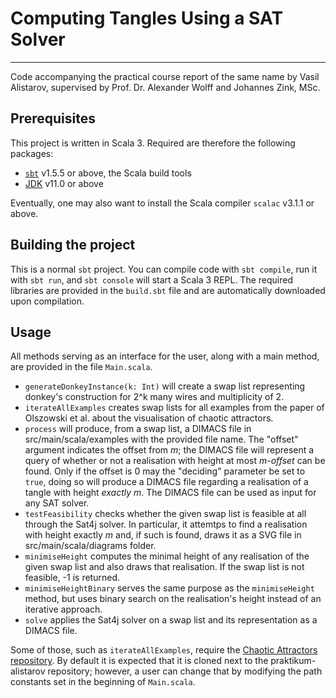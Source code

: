 # Computing Tangles Using a SAT Solver

---

Code accompanying the practical course report of the same name by Vasil Alistarov, 
supervised by Prof. Dr. Alexander Wolff and Johannes Zink, MSc.

## Prerequisites

This project is written in Scala 3. Required are therefore the following packages:

* [`sbt`](https://www.scala-sbt.org/1.x/docs/Setup.html) v1.5.5 or above, the Scala build tools
* [JDK](https://www.oracle.com/java/technologies/downloads/) v11.0 or above

Eventually, one may also want to install the Scala compiler `scalac` v3.1.1 or above.

## Building the project

This is a normal `sbt` project. You can compile code with `sbt compile`, run it with `sbt run`, 
and `sbt console` will start a Scala 3 REPL. The required libraries are provided in the `build.sbt`
file and are automatically downloaded upon compilation.

## Usage

All methods serving as an interface for the user, along with a main method, are provided in the file
`Main.scala`.

* `generateDonkeyInstance(k: Int)` will create a swap list representing donkey's construction for 2^k
many wires and multiplicity of 2.
* `iterateAllExamples` creates swap lists for all examples from the paper of Olszowski et al. about the
visualisation of chaotic attractors.
* `process` will produce, from a swap list, a DIMACS file in src/main/scala/examples with the provided 
file name. The "offset" argument indicates the offset from _m_; the DIMACS file will represent a query
of whether or not a realisation with height at most _m-offset_ can be found. Only if the offset is 0 may
the "deciding" parameter be set to `true`, doing so will produce a DIMACS file regarding a realisation
of a tangle with height _exactly m_. The DIMACS file can be used as input for any SAT solver.
* `testFeasibility` checks whether the given swap list is feasible at all through the Sat4j solver. In
particular, it attemtps to find a realisation with height exactly _m_ and, if such is found, draws it
as a SVG file in src/main/scala/diagrams folder.
* `minimiseHeight` computes the minimal height of any realisation of the given swap list and also draws
that realisation. If the swap list is not feasible, -1 is returned.
* `minimiseHeightBinary` serves the same purpose as the `minimiseHeight` method, but uses binary search
on the realisation's height instead of an iterative approach.
* `solve` applies the Sat4j solver on a swap list and its representation as a DIMACS file.

Some of those, such as `iterateAllExamples`, require the [Chaotic Attractors repository](https://github.com/PhKindermann/chaotic-attractors). By default it is expected that it is cloned next to the praktikum-alistarov repository; however, a user can change that by modifying the path constants set in the beginning of `Main.scala`.
